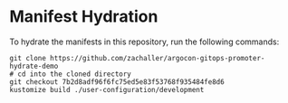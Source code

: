 # Manifest Hydration

To hydrate the manifests in this repository, run the following commands:

```shell
git clone https://github.com/zachaller/argocon-gitops-promoter-hydrate-demo
# cd into the cloned directory
git checkout 7b2d8adf96f6fc75ed5e83f53768f935484fe8d6
kustomize build ./user-configuration/development
```
